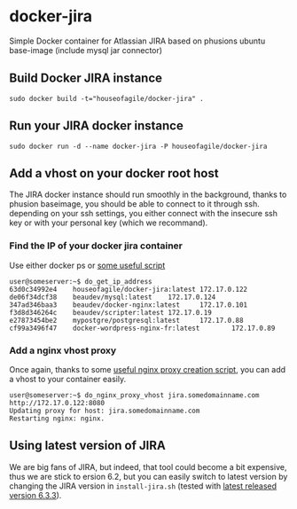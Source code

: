 docker-jira
===========

Simple Docker container for Atlassian JIRA based on phusions ubuntu base-image (include mysql jar connector)

## Build Docker JIRA instance

    sudo docker build -t="houseofagile/docker-jira" .
 
## Run your JIRA docker instance
 
    sudo docker run -d --name docker-jira -P houseofagile/docker-jira
    

## Add a vhost on your docker root host

The JIRA docker instance should run smoothly in the background, thanks to phusion baseimage, you should be able to connect to it through ssh. depending on your ssh settings, you either connect with the insecure ssh key or with your personal key (which we recommand).

### Find the IP of your docker jira container

Use either docker ps or [some useful script](https://gist.github.com/jmeyo/fface4f606ae6bf5365c)

```
user@someserver:~$ do_get_ip_address 
63d0c34992e4    houseofagile/docker-jira:latest 172.17.0.122
de06f34dcf38    beaudev/mysql:latest    172.17.0.124
347ad346baa3    beaudev/docker-nginx:latest     172.17.0.101
f3d8d346264c    beaudev/scripter:latest 172.17.0.19
e27873454be2    mypostgre/postgresql:latest     172.17.0.88
cf99a3496f47    docker-wordpress-nginx-fr:latest        172.17.0.89
```
### Add a nginx vhost proxy
Once again, thanks to some [useful nginx proxy creation script](https://gist.github.com/jmeyo/0c241bbdc3c1c4df57bf), you can add a vhost to your container easily.

```
user@someserver:~$ do_nginx_proxy_vhost jira.somedomainname.com http://172.17.0.122:8080
Updating proxy for host: jira.somedomainname.com
Restarting nginx: nginx.

```

## Using latest version of JIRA

We are big fans of JIRA, but indeed, that tool could become a bit expensive, thus we are stick to ersion 6.2, but you can easily switch to latest version by changing the JIRA version in `install-jira.sh` (tested with [latest released version 6.3.3](https://confluence.atlassian.com/display/JIRA/JIRA+Release+Summary)).
